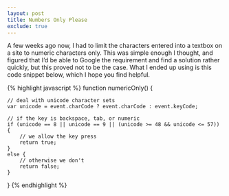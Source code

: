 ```yaml
---
layout: post
title: Numbers Only Please
exclude: true
---
```


A few weeks ago now, I had to limit the characters entered into a textbox on a site to numeric characters only. This was simple enough I thought, and figured that I’d be able to Google the requirement and find a solution rather quickly, but this proved not to be the case. What I ended up using is this code snippet below, which I hope you find helpful.

{% highlight javascript %}
function numericOnly() {
 
    // deal with unicode character sets
    var unicode = event.charCode ? event.charCode : event.keyCode;
 
    // if the key is backspace, tab, or numeric
    if (unicode == 8 || unicode == 9 || (unicode >= 48 && unicode <= 57)) {
        // we allow the key press
        return true;
    }
    else {
        // otherwise we don't
        return false;
    }
}
{% endhighlight %}